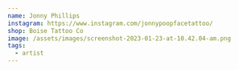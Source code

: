 ```yaml
---
name: Jonny Phillips
instagram: https://www.instagram.com/jonnypoopfacetattoo/
shop: Boise Tattoo Co
image: /assets/images/screenshot-2023-01-23-at-10.42.04-am.png
tags:
  - artist
---
```

